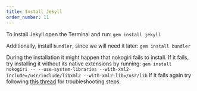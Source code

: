 ```yaml
---
title: Install Jekyll
order_number: 11
---
```


To install Jekyll open the Terminal and run:
`gem install jekyll`

Additionally, install `bundler`, since we will need it later:
`gem install bundler`

During the installation it might happen that nokogiri fails to install. If it fails, try installing it without its native extensions by running:
`gem install nokogiri -- --use-system-libraries --with-xml2-include=/usr/include/libxml2 --with-xml2-lib=/usr/lib`
If it fails again try following [this thread][2] for troubleshooting steps.

[2]: https://github.com/sparklemotion/nokogiri/issues/1166
